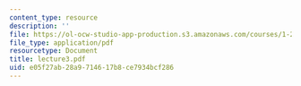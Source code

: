 ```yaml
---
content_type: resource
description: ''
file: https://ol-ocw-studio-app-production.s3.amazonaws.com/courses/1-225j-transportation-flow-systems-fall-2002/e05f27ab28a9714617b8ce7934bcf286_lecture3.pdf
file_type: application/pdf
resourcetype: Document
title: lecture3.pdf
uid: e05f27ab-28a9-7146-17b8-ce7934bcf286
---
```

